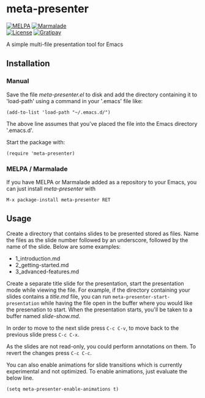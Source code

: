# meta-presenter

[![MELPA](http://melpa.org/packages/meta-presenter-badge.svg)](http://melpa.org/#/meta-presenter)
[![Marmalade](https://img.shields.io/badge/marmalade-available-8A2A8B.svg)](https://marmalade-repo.org/packages/meta-presenter)  
[![License](https://img.shields.io/badge/LICENSE-GPL%20v3.0-blue.svg)](https://www.gnu.org/licenses/gpl.html)
[![Gratipay](http://img.shields.io/gratipay/myTerminal.svg)](https://gratipay.com/myTerminal)

A simple multi-file presentation tool for Emacs

## Installation

### Manual

Save the file *meta-presenter.el* to disk and add the directory containing it to 'load-path' using a command in your '.emacs' file like:

    (add-to-list 'load-path "~/.emacs.d/")
    
The above line assumes that you've placed the file into the Emacs directory '.emacs.d'.

Start the package with:

    (require 'meta-presenter)

### MELPA / Marmalade

If you have MELPA or Marmalade added as a repository to your Emacs, you can just install *meta-presenter* with

    M-x package-install meta-presenter RET

## Usage

Create a directory that contains slides to be presented stored as files. Name the files as the slide number followed by an underscore, followed by the name of the slide. Below are some examples:

*   1_introduction.md
*   2_getting-started.md
*   3_advanced-features.md

Create a separate title slide for the presentation, start the presentation mode while viewing the file. For example, if the directory containing your slides contains a *title.md* file, you can run `meta-presenter-start-presentation` while having the file open in the buffer where you would like the presenation to start. When the presentation starts, you'll be taken to a buffer named *slide-show.md*.

In order to move to the next slide press `C-c C-v`, to move back to the previous slide press `C-c C-x`.

As the slides are not read-only, you could perform annotations on them. To revert the changes press `C-c C-c`.

You can also enable animations for slide transitions which is currently experimental and not optimized. To enable animations, just evaluate the below line.

    (setq meta-presenter-enable-animations t)
